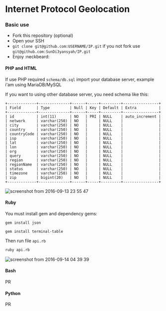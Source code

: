 # Internet Protocol Geolocation

### Basic use

- Fork this repository (optional)
- Open your SSH
- `git clone git@github.com:USERNAME/IP.git` if you not fork use `git@github.com:SunDi3yansyah/IP.git`
- Enjoy :neckbeard:

#### PHP and HTML

If use PHP required `schema/db.sql` import your database server, example i'am using MariaDB/MySQL

If you want to using other database server, you need schema like this:

```
+-------------+--------------+------+-----+---------+----------------+
| Field       | Type         | Null | Key | Default | Extra          |
+-------------+--------------+------+-----+---------+----------------+
| id          | int(11)      | NO   | PRI | NULL    | auto_increment |
| network     | varchar(250) | NO   |     | NULL    |                |
| city        | varchar(250) | NO   |     | NULL    |                |
| country     | varchar(250) | NO   |     | NULL    |                |
| countryCode | varchar(250) | NO   |     | NULL    |                |
| isp         | varchar(250) | NO   |     | NULL    |                |
| lat         | varchar(250) | NO   |     | NULL    |                |
| lon         | varchar(250) | NO   |     | NULL    |                |
| org         | varchar(250) | NO   |     | NULL    |                |
| query       | varchar(250) | NO   |     | NULL    |                |
| region      | varchar(250) | NO   |     | NULL    |                |
| regionName  | varchar(250) | NO   |     | NULL    |                |
| status      | varchar(250) | NO   |     | NULL    |                |
| timezone    | varchar(250) | NO   |     | NULL    |                |
| zip         | bigint(20)   | NO   |     | NULL    |                |
+-------------+--------------+------+-----+---------+----------------+
```

![screenshot from 2016-09-13 23 55 47](https://cloud.githubusercontent.com/assets/3952281/18483318/af29085a-7a0d-11e6-83b7-dd7380c0f8f3.png)

#### Ruby

You must install gem and dependency gems:
```
gem install json
```
```
gem install terminal-table
```

Then run file `api.rb`

``` sh
ruby api.rb
```

![screenshot from 2016-09-14 04 39 39](https://cloud.githubusercontent.com/assets/3952281/18492411/571719fe-7a35-11e6-9395-a573c626dbd0.png)


#### Bash

PR

#### Python

PR

